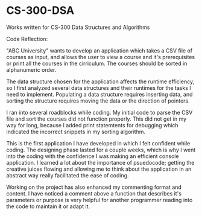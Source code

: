 # CS-300-DSA
Works written for CS-300 Data Structures and Algorithms

Code Reflection:

  "ABC University" wants to develop an application which takes a CSV file of courses as input, and allows the
  user to view a course and it's prerequisites or print all the courses in the cirriculum. The courses should 
  be sorted in alphanumeric order.

  The data structure chosen for the application affects the runtime efficiency, so I first analyzed several 
  data structures and their runtimes for the tasks I need to implement. Populating a data structure requires
  inserting data, and sorting the structure requires moving the data or the direction of pointers. 

  I ran into several roadblocks while coding. My initial code to parse the CSV file and sort the courses did not
  function properly. This did not get in my way for long, because I added print statemtents for debugging which
  indicated the incorrect snippets in my sorting algorithm. 

  This is the first application I have developed in which I felt confident while coding. The designing phase lasted 
  for a couple weeks, which is why I went into the coding with the confidence I was making an efficient console application. 
  I learned a lot about the importance of psuedocode; getting the creative juices flowing and allowing me to think about 
  the application in an abstract way really facilitated the ease of coding.

  Working on the project has also enhanced my commenting format and content. I have noticed a comment above a function 
  that describes it's parameters or purpose is very helpful for another programmer reading into the code to maintain it or adapt it.
